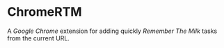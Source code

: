 ChromeRTM
=========

A *Google Chrome* extension for adding quickly *Remember The Milk* tasks from the current URL.
